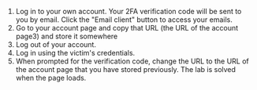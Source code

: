 1. Log in to your own account. Your 2FA verification code will be sent to you by email. Click the "Email client" button to access your emails.
2. Go to your account page and copy that URL (the URL of the account page3) and store it somewhere
3. Log out of your account.
4. Log in using the victim's credentials.
5. When prompted for the verification code, change the URL to the URL of the account page that you have stored previously. The lab is solved when the page loads.